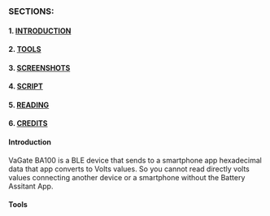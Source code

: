 ### SECTIONS:

#### 1. [INTRODUCTION](#Introduction)
#### 2. [TOOLS](#Tools)
#### 3. [SCREENSHOTS](#Screenshots)
#### 4. [SCRIPT](#Script)
#### 5. [READING](#Reading)
#### 6. [CREDITS](#Credits)







#### <a name="Introduction"><a/>Introduction

VaGate BA100 is a BLE device that sends to a smartphone app hexadecimal data that app converts to Volts values. So you cannot read directly volts values 
connecting another device or  a smartphone without the Battery Assitant App.

#### <a name="Tools"><a/>Tools




